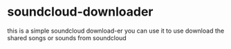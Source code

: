 # soundcloud-downloader
this is a simple soundcloud download-er you can use it to use download the shared songs or sounds from soundcloud
